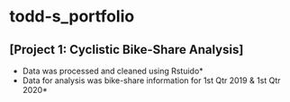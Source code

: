 # todd-s_portfolio
## [Project 1: Cyclistic Bike-Share Analysis]
* Data was processed and cleaned using Rstuido*
* Data for analysis was bike-share information for 1st Qtr 2019 & 1st Qtr 2020*
  
